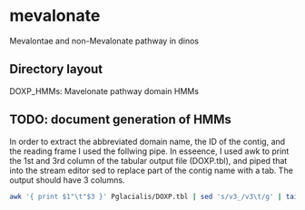 mevalonate
==========

Mevalontae and non-Mevalonate pathway in dinos

Directory layout
----------------

DOXP\_HMMs: Mavelonate pathway domain HMMs

TODO: document generation of HMMs
---------------------------------

In order to extract the abbreviated domain name, the ID of the contig,
and the reading frame I used the follwing pipe. In esseence, I used awk
to print the 1st and 3rd column of the tabular output file (DOXP.tbl),
and piped that into the stream editor sed to replace part of the contig
name with a tab. The output should have 3 columns.

```bash
awk '{ print $1"\t"$3 }' Pglacialis/DOXP.tbl | sed 's/v3_/v3\t/g' | tail -n +4 | uniq > Pglacialis/DOXP.contigs
```
